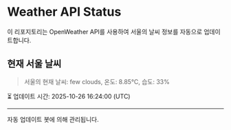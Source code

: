 
# Weather API Status

이 리포지토리는 OpenWeather API를 사용하여 서울의 날씨 정보를 자동으로 업데이트합니다.

## 현재 서울 날씨
> 서울의 현재 날씨: few clouds, 온도: 8.85°C, 습도: 33%

⏳ 업데이트 시간: 2025-10-26 16:24:00 (UTC)

---
자동 업데이트 봇에 의해 관리됩니다.
